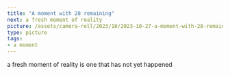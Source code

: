 ```yaml
---
title: "A moment with 28 remaining"
next: a fresh moment of reality
picture: /assets/camera-roll/2023/10/2023-10-27-a-moment-with-28-remaining/2023-10-27-a-moment-with-28-remaining.png
type: picture
tags:
- a moment
---
```

a fresh moment of reality is one that has not yet happened